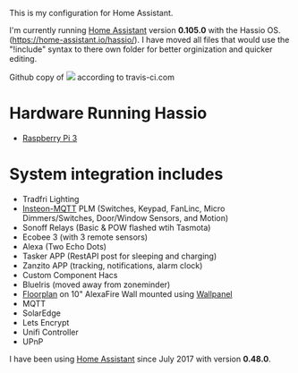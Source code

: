 This is my configuration for Home Assistant.

I'm currently running [Home Assistant](https://home-assistant.io) version __0.105.0__ with the Hassio OS.  (https://home-assistant.io/hassio/). I have moved all files that would use the "!include" syntax to there own folder for better orginization and quicker editing.

Github copy of <a href="https://travis-ci.com/djryan012/homeassistant-config"><img src="https://travis-ci.com/djryan012/homeassistant-config.svg?branch=master"/></a> according to travis-ci.com

# Hardware Running Hassio
* [Raspberry Pi 3](http://a.co/8dDGqmT)

# System integration includes
* Tradfri Lighting
* <a href="https://github.com/TD22057/insteon-mqtt">Insteon-MQTT</a> PLM (Switches, Keypad, FanLinc, Micro Dimmers/Switches, Door/Window Sensors, and Motion)  
* Sonoff Relays (Basic & POW flashed wtih Tasmota)
* Ecobee 3 (with 3 remote sensors)
* Alexa (Two Echo Dots)
* Tasker APP (RestAPI post for sleeping and charging)
* Zanzito APP (tracking, notifications, alarm clock)
* Custom Component Hacs
* BlueIris (moved away from zoneminder)
* <a href="https://github.com/pkozul/ha-floorplan">Floorplan</a> on 10" AlexaFire Wall mounted using <a href="https://github.com/thanksmister/wallpanel-android">Wallpanel</a>
* MQTT
* SolarEdge
* Lets Encrypt
* Unifi Controller
* UPnP

I have been using [Home Assistant](https://home-assistant.io) since July 2017 with version __0.48.0__.
